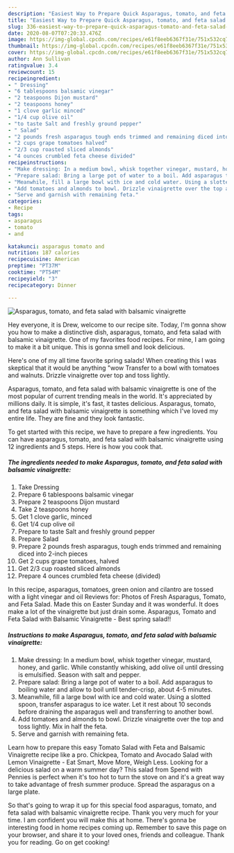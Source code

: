 ```yaml
---
description: "Easiest Way to Prepare Quick Asparagus, tomato, and feta salad with balsamic vinaigrette"
title: "Easiest Way to Prepare Quick Asparagus, tomato, and feta salad with balsamic vinaigrette"
slug: 336-easiest-way-to-prepare-quick-asparagus-tomato-and-feta-salad-with-balsamic-vinaigrette
date: 2020-08-07T07:20:33.476Z
image: https://img-global.cpcdn.com/recipes/e61f8eeb6367f31e/751x532cq70/asparagus-tomato-and-feta-salad-with-balsamic-vinaigrette-recipe-main-photo.jpg
thumbnail: https://img-global.cpcdn.com/recipes/e61f8eeb6367f31e/751x532cq70/asparagus-tomato-and-feta-salad-with-balsamic-vinaigrette-recipe-main-photo.jpg
cover: https://img-global.cpcdn.com/recipes/e61f8eeb6367f31e/751x532cq70/asparagus-tomato-and-feta-salad-with-balsamic-vinaigrette-recipe-main-photo.jpg
author: Ann Sullivan
ratingvalue: 3.4
reviewcount: 15
recipeingredient:
- " Dressing"
- "6 tablespoons balsamic vinegar"
- "2 teaspoons Dijon mustard"
- "2 teaspoons honey"
- "1 clove garlic minced"
- "1/4 cup olive oil"
- "to taste Salt and freshly ground pepper"
- " Salad"
- "2 pounds fresh asparagus tough ends trimmed and remaining diced into 2inch pieces"
- "2 cups grape tomatoes halved"
- "2/3 cup roasted sliced almonds"
- "4 ounces crumbled feta cheese divided"
recipeinstructions:
- "Make dressing: In a medium bowl, whisk together vinegar, mustard, honey, and garlic. While constantly whisking, add olive oil until dressing is emulsified. Season with salt and pepper."
- "Prepare salad: Bring a large pot of water to a boil. Add asparagus to boiling water and allow to boil until tender-crisp, about 4-5 minutes."
- "Meanwhile, fill a large bowl with ice and cold water. Using a slotted spoon, transfer asparagus to ice water. Let it rest about 10 seconds before draining the asparagus well and transferring to another bowl."
- "Add tomatoes and almonds to bowl. Drizzle vinaigrette over the top and toss lightly. Mix in half the feta."
- "Serve and garnish with remaining feta."
categories:
- Recipe
tags:
- asparagus
- tomato
- and

katakunci: asparagus tomato and 
nutrition: 187 calories
recipecuisine: American
preptime: "PT37M"
cooktime: "PT54M"
recipeyield: "3"
recipecategory: Dinner

---
```



![Asparagus, tomato, and feta salad with balsamic vinaigrette](https://img-global.cpcdn.com/recipes/e61f8eeb6367f31e/751x532cq70/asparagus-tomato-and-feta-salad-with-balsamic-vinaigrette-recipe-main-photo.jpg)

Hey everyone, it is Drew, welcome to our recipe site. Today, I'm gonna show you how to make a distinctive dish, asparagus, tomato, and feta salad with balsamic vinaigrette. One of my favorites food recipes. For mine, I am going to make it a bit unique. This is gonna smell and look delicious.

Here&#39;s one of my all time favorite spring salads! When creating this I was skeptical that it would be anything &#34;wow Transfer to a bowl with tomatoes and walnuts. Drizzle vinaigrette over top and toss lightly.

Asparagus, tomato, and feta salad with balsamic vinaigrette is one of the most popular of current trending meals in the world. It's appreciated by millions daily. It is simple, it's fast, it tastes delicious. Asparagus, tomato, and feta salad with balsamic vinaigrette is something which I've loved my entire life. They are fine and they look fantastic.


To get started with this recipe, we have to prepare a few ingredients. You can have asparagus, tomato, and feta salad with balsamic vinaigrette using 12 ingredients and 5 steps. Here is how you cook that.

<!--inarticleads1-->

##### The ingredients needed to make Asparagus, tomato, and feta salad with balsamic vinaigrette:

1. Take  Dressing
1. Prepare 6 tablespoons balsamic vinegar
1. Prepare 2 teaspoons Dijon mustard
1. Take 2 teaspoons honey
1. Get 1 clove garlic, minced
1. Get 1/4 cup olive oil
1. Prepare to taste Salt and freshly ground pepper
1. Prepare  Salad
1. Prepare 2 pounds fresh asparagus, tough ends trimmed and remaining diced into 2-inch pieces
1. Get 2 cups grape tomatoes, halved
1. Get 2/3 cup roasted sliced almonds
1. Prepare 4 ounces crumbled feta cheese (divided)


In this recipe, asparagus, tomatoes, green onion and cilantro are tossed with a light vinegar and oil Reviews for: Photos of Fresh Asparagus, Tomato, and Feta Salad. Made this on Easter Sunday and it was wonderful. It does make a lot of the vinaigrette but just drain some. Asparagus, Tomato and Feta Salad with Balsamic Vinaigrette - Best spring salad!! 

<!--inarticleads2-->

##### Instructions to make Asparagus, tomato, and feta salad with balsamic vinaigrette:

1. Make dressing: In a medium bowl, whisk together vinegar, mustard, honey, and garlic. While constantly whisking, add olive oil until dressing is emulsified. Season with salt and pepper.
1. Prepare salad: Bring a large pot of water to a boil. Add asparagus to boiling water and allow to boil until tender-crisp, about 4-5 minutes.
1. Meanwhile, fill a large bowl with ice and cold water. Using a slotted spoon, transfer asparagus to ice water. Let it rest about 10 seconds before draining the asparagus well and transferring to another bowl.
1. Add tomatoes and almonds to bowl. Drizzle vinaigrette over the top and toss lightly. Mix in half the feta.
1. Serve and garnish with remaining feta.


Learn how to prepare this easy Tomato Salad with Feta and Balsamic Vinaigrette recipe like a pro. Chickpea, Tomato and Avocado Salad with Lemon Vinaigrette - Eat Smart, Move More, Weigh Less. Looking for a delicious salad on a warm summer day? This salad from Spend with Pennies is perfect when it&#39;s too hot to turn the stove on and it&#39;s a great way to take advantage of fresh summer produce. Spread the asparagus on a large plate. 

So that's going to wrap it up for this special food asparagus, tomato, and feta salad with balsamic vinaigrette recipe. Thank you very much for your time. I am confident you will make this at home. There's gonna be interesting food in home recipes coming up. Remember to save this page on your browser, and share it to your loved ones, friends and colleague. Thank you for reading. Go on get cooking!
